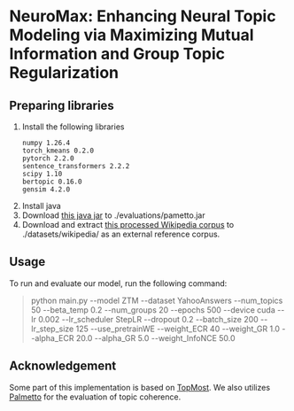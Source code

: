 # NeuroMax: Enhancing Neural Topic Modeling via Maximizing Mutual Information and Group Topic Regularization

## Preparing libraries
1. Install the following libraries
    ```
    numpy 1.26.4
    torch_kmeans 0.2.0
    pytorch 2.2.0
    sentence_transformers 2.2.2
    scipy 1.10
    bertopic 0.16.0
    gensim 4.2.0
    ```
2. Install java
3. Download [this java jar](https://hobbitdata.informatik.uni-leipzig.de/homes/mroeder/palmetto/palmetto-0.1.0-jar-with-dependencies.jar) to ./evaluations/pametto.jar
4. Download and extract [this processed Wikipedia corpus](https://hobbitdata.informatik.uni-leipzig.de/homes/mroeder/palmetto/Wikipedia_bd.zip) to ./datasets/wikipedia/ as an external reference corpus.

## Usage
To run and evaluate our model, run the following command:

> python main.py --model ZTM --dataset YahooAnswers --num_topics 50 --beta_temp 0.2 --num_groups 20 --epochs 500 --device cuda --lr 0.002 --lr_scheduler StepLR --dropout 0.2 --batch_size 200 --lr_step_size 125 --use_pretrainWE --weight_ECR 40 --weight_GR 1.0 
--alpha_ECR 20.0 --alpha_GR 5.0 --weight_InfoNCE 50.0

## Acknowledgement
Some part of this implementation is based on [TopMost](https://github.com/BobXWu/TopMost). We also utilizes [Palmetto](https://github.com/dice-group/Palmetto) for the evaluation of topic coherence.
